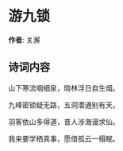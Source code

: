 # 游九锁

**作者**: 关澥

## 诗词内容

山下寒流咽细泉，晓林浮日自生烟。

九峰密锁疑无路，五洞潜通别有天。

羽客依山多得道，昔人涉海谩求仙。

我来要学栖真事，愿借孤云一榻眠。


